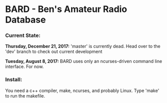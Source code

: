 # BARD - Ben's Amateur Radio Database

### Current State:

**Thursday, December 21, 2017:** 'master' is currently dead. Head over to the 'dev' branch to check out current development

**Tuesday, August 8, 2017:** BARD uses only an ncurses-driven command line interface.  For now.



### Install:

You need a c++ compiler, make, ncurses, and probably Linux.  Type 'make' to run the makefile.
